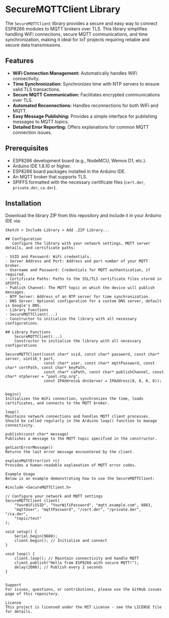 # SecureMQTTClient Library

The `SecureMQTTClient` library provides a secure and easy way to connect ESP8266 modules to MQTT brokers over TLS. This library simplifies handling WiFi connections, secure MQTT communications, and time synchronization, making it ideal for IoT projects requiring reliable and secure data transmissions.

## Features

- **WiFi Connection Management:** Automatically handles WiFi connectivity.
- **Time Synchronization:** Synchronizes time with NTP servers to ensure valid TLS transactions.
- **Secure MQTT Communication:** Facilitates encrypted communications over TLS.
- **Automated Reconnections:** Handles reconnections for both WiFi and MQTT.
- **Easy Message Publishing:** Provides a simple interface for publishing messages to MQTT topics.
- **Detailed Error Reporting:** Offers explanations for common MQTT connection issues.

## Prerequisites

- ESP8266 development board (e.g., NodeMCU, Wemos D1, etc.).
- Arduino IDE 1.8.10 or higher.
- ESP8266 board packages installed in the Arduino IDE.
- An MQTT broker that supports TLS.
- SPIFFS formatted with the necessary certificate files (`cert.der`, `private.der`, `ca.der`).

## Installation

Download the library ZIP from this repository and include it in your Arduino IDE via:

```plaintext
Sketch > Include Library > Add .ZIP Library...

## Configuration
   Configure the library with your network settings, MQTT server details, and certificate paths:

- SSID and Password: WiFi credentials.
- Server Address and Port: Address and port number of your MQTT broker.
- Username and Password: Credentials for MQTT authentication, if required.
- Certificate Paths: Paths to the SSL/TLS certificate files stored in SPIFFS.
- Publish Channel: The MQTT topic on which the device will publish messages.
- NTP Server: Address of an NTP server for time synchronization.
- DNS Server: Optional configuration for a custom DNS server, default is Google's DNS.
- Library Functions
- SecureMQTTClient(...)
- Constructor to initialize the library with all necessary configurations.

## Library Functions
    SecureMQTTClient(...)
    Constructor to initialize the library with all necessary configurations

SecureMQTTClient(const char* ssid, const char* password, const char* server, uint16_t port,
                 const char* user, const char* mqttPassword, const char* certPath, const char* keyPath,
                 const char* caPath, const char* publishChannel, const char* ntpServer = "pool.ntp.org",
                 const IPAddress& dnsServer = IPAddress(8, 8, 8, 8));


begin()
Initializes the WiFi connection, synchronizes the time, loads certificates, and connects to the MQTT broker.

loop()
Maintains network connections and handles MQTT client processes. Should be called regularly in the Arduino loop() function to manage connectivity.

publish(const char* message)
Publishes a message to the MQTT topic specified in the constructor.

getLastErrorMessage()
Returns the last error message encountered by the client.

explainMqttError(int rc)
Provides a human-readable explanation of MQTT error codes.

Example Usage
Below is an example demonstrating how to use the SecureMQTTClient:

#include <SecureMQTTClient.h>

// Configure your network and MQTT settings
SecureMQTTClient client(
    "YourWiFiSSID", "YourWifiPassword", "mqtt.example.com", 8883, 
    "mqttUser", "mqttPassword", "/cert.der", "/private.der", "/ca.der", 
    "topic/test"
);

void setup() {
    Serial.begin(9600);
    client.begin(); // Initialize and connect
}

void loop() {
    client.loop(); // Maintain connectivity and handle MQTT
    client.publish("Hello from ESP8266 with secure MQTT!");
    delay(2000); // Publish every 2 seconds
}


Support
For issues, questions, or contributions, please use the GitHub issues page of this repository.

License
This project is licensed under the MIT License - see the LICENSE file for details.